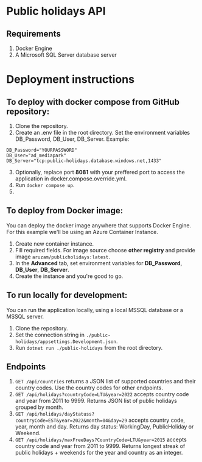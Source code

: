 # Public holidays API
## Requirements
1. Docker Engine
2. A Microsoft SQL Server database server 
# Deployment instructions
## To deploy with docker compose from GitHub repository:
1. Clone the repository.
2. Create an .env file in the root directory. Set the environment variables DB_Password, DB_User, DB_Server. Example:
```
DB_Password="YOURPASSWORD"
DB_User="ad_mediapark"
DB_Server="tcp:public-holidays.database.windows.net,1433"
```
3. Optionally, replace port **8081** with your preffered port to access the application in docker.compose.override.yml.
4. Run `docker compose up`.
5. 
## To deploy from Docker image:
You can deploy the docker image anywhere that supports Docker Engine. For this example we'll be using an Azure Container Instance.
1. Create new container instance.
2. Fill required fields. For image source choose **other registry** and provide image `aruzam/publicholidays:latest`.
3. In the **Advanced** tab, set environment variables for **DB_Password**, **DB_User**, **DB_Server**.
4. Create the instance and you're good to go.

## To run locally for development:
You can run the application locally, using a local MSSQL database or a MSSQL server.
1. Clone the repository.
2. Set the connection string in `./public-holidays/appsettings.Development.json`.
3. Run `dotnet run ./public-holidays` from the root directory.
## Endpoints
1. `GET /api/countries` returns a JSON list of supported countries and their country codes. Use the country codes for other endpoints.
2. `GET /api/holidays?countryCode=LTU&year=2022` accepts country code and year from 2011 to 9999. Returns JSON list of public holidays grouped by month.
3. `GET /api/holidays/dayStatuss?countryCode=EST&year=2022&month=04&day=29` accepts country code, year, month and day. Returns day status: WorkingDay, PublicHoliday or Weekend.
4. `GET /api/holidays/maxFreeDays?CountryCode=LTU&year=2015` accepts country code and year from 2011 to 9999. Returns longest streak of public holidays + weekends for the year and country as an integer.
